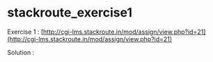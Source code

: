 # stackroute_exercise1

Exercise 1 :
 [http://cgi-lms.stackroute.in/mod/assign/view.php?id=21](http://cgi-lms.stackroute.in/mod/assign/view.php?id=21)

Solution :
